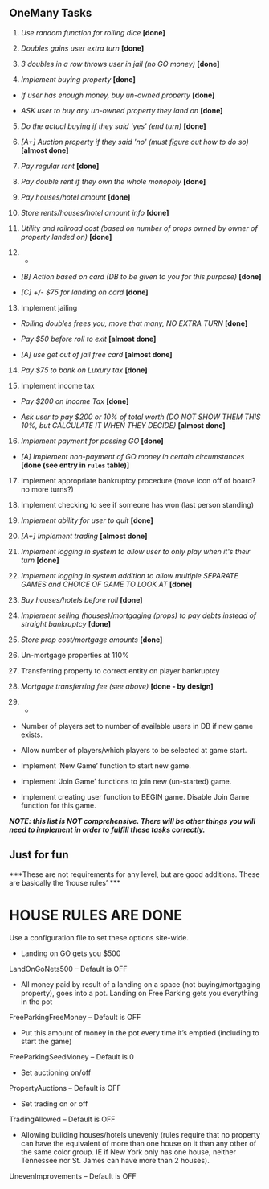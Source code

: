 ## OneMany Tasks

1. *Use random function for rolling dice* **[done]**

2. *Doubles gains user extra turn* **[done]**

3. *3 doubles in a row throws user in jail (no GO money)* **[done]**

4. *Implement buying property* **[done]**

 * *If user has enough money, buy un-owned property* **[done]**

 * *ASK user to buy any un-owned property they land on* **[done]**

5. *Do the actual buying if they said 'yes' (end turn)* **[done]**

6. *[A+] Auction property if they said 'no' (must figure out how to do so)* **[almost done]**

7. *Pay regular rent* **[done]**

8. *Pay double rent if they own the whole monopoly* **[done]**

9. *Pay houses/hotel amount* **[done]**

10. *Store rents/houses/hotel amount info* **[done]**

11. *Utility and railroad cost (based on number of props owned by owner of property landed on)* **[done]**

12. -

 * *[B] Action based on card (DB to be given to you for this purpose)* **[done]**

 * *[C] +/- $75 for landing on card* **[done]**

13. Implement jailing

 * *Rolling doubles frees you, move that many, NO EXTRA TURN* **[done]**

 * *Pay $50 before roll to exit* **[almost done]**

 * *[A] use get out of jail free card* **[almost done]**

14. *Pay $75 to bank on Luxury tax* **[done]**

15. Implement income tax

 * *Pay $200 on Income Tax* **[done]**

 * *Ask user to pay $200 or 10% of total worth (DO NOT SHOW THEM THIS 10%, but CALCULATE IT WHEN THEY DECIDE)* **[almost done]**

16. *Implement payment for passing GO* **[done]**

 * *[A] Implement non-payment of GO money in certain circumstances* **[done (see entry in `rules` table)]**

17. Implement appropriate bankruptcy procedure (move icon off of board? no more turns?)

18. Implement checking to see if someone has won (last person standing)

19. *Implement ability for user to quit* **[done]**

20. *[A+] Implement trading* **[almost done]**

21. *Implement logging in system to allow user to only play when it's their turn* **[done]**

22. *Implement logging in system addition to allow multiple SEPARATE GAMES and CHOICE OF GAME TO LOOK AT* **[done]**

23. *Buy houses/hotels before roll* **[done]**

24. *Implement selling (houses)/mortgaging (props) to pay debts instead of straight bankruptcy* **[done]**

25. *Store prop cost/mortgage amounts* **[done]**

26. Un-mortgage properties at 110%

27. Transferring property to correct entity on player bankruptcy

28. *Mortgage transferring fee (see above)* **[done - by design]**

29. -

 * Number of players set to number of available users in DB if new game exists.

 * Allow number of players/which players to be selected at game start.

 * Implement ‘New Game’ function to start new game.

 * Implement ‘Join Game’ functions to join new (un-started) game.

 * Implement creating user function to BEGIN game. Disable Join Game function for this game.

***NOTE: this list is NOT comprehensive.  There will be other things you will need to implement in order to fulfill these tasks correctly.***


## Just for fun

***These are not requirements for any level, but are good additions.  These are basically the ‘house rules’ ***

# HOUSE RULES ARE DONE

Use a configuration file to set these options site-wide.

* Landing on GO gets you $500

LandOnGoNets500 – Default is OFF

* All money paid by result of a landing on a space (not buying/mortgaging property), goes into a pot.  Landing on Free Parking gets you everything in the pot

FreeParkingFreeMoney – Default is OFF

* Put this amount of money in the pot every time it’s emptied (including to start the game)

FreeParkingSeedMoney – Default is 0

* Set auctioning on/off

PropertyAuctions – Default is OFF

* Set trading on or off

TradingAllowed – Default is OFF

* Allowing building houses/hotels unevenly (rules require that no property can have the equivalent of more than one house on it than any other of the same color group.  IE if New York only has one house, neither Tennessee nor St. James can have more than 2 houses).

UnevenImprovements – Default is OFF
